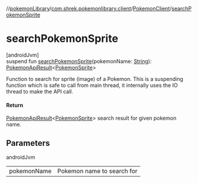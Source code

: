 //[pokemonLibrary](../../../index.md)/[com.shrek.pokemonlibrary.client](../index.md)/[PokemonClient](index.md)/[searchPokemonSprite](search-pokemon-sprite.md)

# searchPokemonSprite

[androidJvm]\
suspend fun [searchPokemonSprite](search-pokemon-sprite.md)(pokemonName: [String](https://kotlinlang.org/api/latest/jvm/stdlib/kotlin/-string/index.html)): [PokemonApiResult](../../com.shrek.pokemonlibrary.network.data.models/-pokemon-api-result/index.md)&lt;[PokemonSprite](../../com.shrek.pokemonlibrary.network.data.models/-pokemon-sprite/index.md)&gt;

Function to search for sprite (image) of a Pokemon. This is a suspending function which is safe to call from main thread, it internally uses the IO thread to make the API call.

#### Return

[PokemonApiResult](../../com.shrek.pokemonlibrary.network.data.models/-pokemon-api-result/index.md)<[PokemonSprite](../../com.shrek.pokemonlibrary.network.data.models/-pokemon-sprite/index.md)> search result for given pokemon name.

## Parameters

androidJvm

| | |
|---|---|
| pokemonName | Pokemon name to search for |
